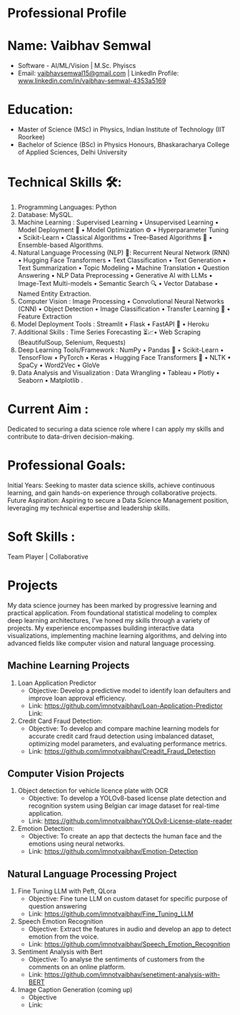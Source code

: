 # Professional Profile

# Name: Vaibhav Semwal
* Software - AI/ML/Vision | M.Sc. Phyiscs
* Email: vaibhavsemwal15@gmail.com | LinkedIn Profile: www.linkedin.com/in/vaibhav-semwal-4353a5169

# Education:
* Master of Science (MSc) in Physics, Indian Institute of Technology (IIT Roorkee)
* Bachelor of Science (BSc) in Physics Honours, Bhaskaracharya College of Applied Sciences, Delhi University

# Technical Skills 🛠️:
1. Programming Languages: Python 
2. Database: MySQL.
3. Machine Learning : Supervised Learning • Unsupervised Learning • Model Deployment 🚀 • Model Optimization ⚙️ • Hyperparameter Tuning • Scikit-Learn • Classical Algorithms • Tree-Based Algorithms 🌲 • Ensemble-based Algorithms.
4. Natural Language Processing (NLP) 📝: Recurrent Neural Network (RNN) • Hugging Face Transformers • Text Classification • Text Generation • Text Summarization • Topic Modeling • Machine Translation  • Question Answering  • NLP Data Preprocessing  • Generative AI with LLMs • Image-Text Multi-models  • Semantic Search 🔍 • Vector Database • Named Entity Extraction.
5. Computer Vision : Image Processing • Convolutional Neural Networks (CNN)  • Object Detection  • Image Classification • Transfer Learning 🔄 • Feature Extraction 
6. Model Deployment Tools : Streamlit • Flask • FastAPI 🚀  • Heroku 
7. Additional Skills : Time Series Forecasting ⏳📈• Web Scraping (BeautifulSoup, Selenium, Requests) 
8. Deep Learning Tools/Framework : NumPy • Pandas 🐼 • Scikit-Learn • TensorFlow • PyTorch • Keras • Hugging Face Transformers 🤗 • NLTK • SpaCy • Word2Vec • GloVe 
9. Data Analysis and Visualization : Data Wrangling  • Tableau • Plotly • Seaborn • Matplotlib .

# Current Aim :
Dedicated to securing a data science role where I can apply my skills and contribute to data-driven decision-making.

# Professional Goals:
Initial Years: Seeking to master data science skills, achieve continuous learning, and gain hands-on experience through collaborative projects.
Future Aspiration: Aspiring to secure a Data Science Management position, leveraging my technical expertise and leadership skills.
# Soft Skills :
Team Player  | Collaborative 

# Projects
My data science journey has been marked by progressive learning and practical application. From foundational statistical modeling to complex deep learning architectures, I've honed my skills through a variety of projects. My experience encompasses building interactive data visualizations, implementing machine learning algorithms, and delving into advanced fields like computer vision and natural language processing.
## Machine Learning Projects
1. Loan Application Predictor
   * Objective: Develop a predictive model to identify loan defaulters and improve loan approval efficiency.
   * Link: https://github.com/imnotvaibhav/Loan-Application-Predictor
   Link: 
2. Credit Card Fraud Detection:
   * Objective: To develop and compare machine learning models for accurate credit card fraud detection using imbalanced dataset, optimizing model parameters, and evaluating performance metrics.
   * Link: https://github.com/imnotvaibhav/Creadit_Fraud_Detection

## Computer Vision Projects
1. Object detection for vehicle licence plate with OCR
   * Objective: To develop a YOLOv8-based license plate detection and recognition system using Belgian car image dataset for real-time application.
   * Link: https://github.com/imnotvaibhav/YOLOv8-License-plate-reader
3. Emotion Detection:
   * Objective: To create an app that dectects the human face and the emotions using neural networks.
   * Link: https://github.com/imnotvaibhav/Emotion-Detection

## Natural Language Processing Project
1. Fine Tuning LLM with Peft, QLora
   * Objective: Fine tune LLM on custom  dataset for specific purpose of question answering
   * Link: https://github.com/imnotvaibhav/Fine_Tuning_LLM
3. Speech Emotion Recognition
   * Objective: Extract the features in audio and develop an app to detect emotion from the voice.
   * Link: https://github.com/imnotvaibhav/Speech_Emotion_Recognition
6. Sentiment Analysis with Bert
   * Objective: To analyse the sentiments of customers from the comments on an online platform.
   * Link: https://github.com/imnotvaibhav/senetiment-analysis-with-BERT
8. Image Caption Generation (coming up)
   * Objective
   * Link:

